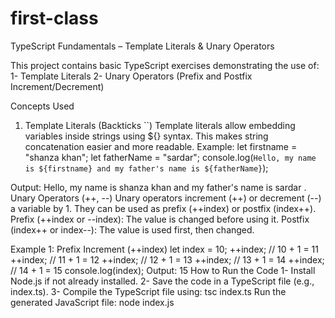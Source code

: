 # first-class
TypeScript Fundamentals – Template Literals & Unary Operators

This project contains basic TypeScript exercises demonstrating the use of:
1- Template Literals
2- Unary Operators (Prefix and Postfix Increment/Decrement)

Concepts Used

1. Template Literals (Backticks ``)
Template literals allow embedding variables inside strings using ${} syntax.
This makes string concatenation easier and more readable.
Example:
let firstname = "shanza khan";
let fatherName = "sardar";
console.log(`Hello, my name is ${firstname} and my father's name is ${fatherName}`);

Output:
Hello, my name is shanza khan and my father's name is sardar
. Unary Operators (++, --)
Unary operators increment (++) or decrement (--) a variable by 1.
They can be used as prefix (++index) or postfix (index++).
Prefix (++index or --index): The value is changed before using it.
Postfix (index++ or index--): The value is used first, then changed.

Example 1: Prefix Increment (++index)
let index = 10;
++index; // 10 + 1 = 11
++index; // 11 + 1 = 12
++index; // 12 + 1 = 13
++index; // 13 + 1 = 14
++index; // 14 + 1 = 15
console.log(index);
Output:
15
How to Run the Code
1- Install Node.js if not already installed.
2- Save the code in a TypeScript file (e.g., index.ts).
3- Compile the TypeScript file using:
tsc index.ts
Run the generated JavaScript file:
node index.js



















